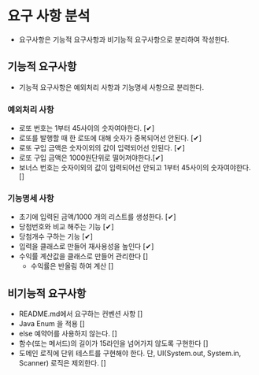 # 요구 사항 분석

* 요구사항은 기능적 요구사항과 비기능적 요구사항으로 분리하여 작성한다.

## 기능적 요구사항

* 기능적 요구사항은 예외처리 사항과 기능명세 사항으로 분리한다.

### 예외처리 사항

- 로또 번호는 1부터 45사이의 숫자여야한다. [✔]
- 로또를 발행할 때 한 로또에 대해 숫자가 중복되어선 안된다. [✔]
- 로또 구입 금액은 숫자이외의 값이 입력되어선 안된다. [✔]
- 로또 구입 금액은 1000원단위로 떨어져야한다.[✔]
- 보너스 번호는 숫자이외의 값이 입력되어선 안되고 1부터 45사이의 숫자여야한다. []

### 기능명세 사항

- 초기에 입력된 금액/1000 개의 리스트를 생성한다. [✔]
- 당첨번호와 비교 해주는 기능 [✔]
- 당첨개수 구하는 기능 [✔]
- 입력을 클래스로 만들어 재사용성을 높인다 [✔]
- 수익률 계산값을 클래스로 만들어 관리한다 []
  - 수익률은 반올림 하여 계산 [] 

## 비기능적 요구사항

- README.md에서 요구하는 컨벤션 사항 []
- Java Enum 을 적용 []
- else 예약어를 사용하지 않는다. []
- 함수(또는 메서드)의 길이가 15라인을 넘어가지 않도록 구현한다 []
- 도메인 로직에 단위 테스트를 구현해야 한다. 단, UI(System.out, System.in, Scanner) 로직은 제외한다. []